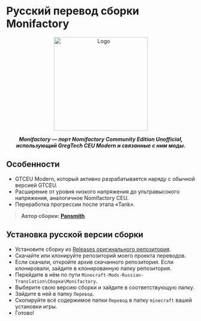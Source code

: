 # Русский перевод сборки Monifactory

<p align="center"><img src="https://github.com/ThePansmith/Monifactory/assets/70342772/4ac1d5e7-0610-4f44-bfed-b3b2022eecc0" height="250" alt="Logo"></p>
<p align="center"><b><i>Monifactory — порт Nomifactory Community Edition Unofficial, использующий GregTech CEU Modern и связанные с ним моды.</i></b></p>

## Особенности
- GTCEU Modern, который активно разрабатывается наряду с обычной версией GTCEU.
- Расширение от уровня низкого напряжения до ультравысокого напряжения, аналогичное Nomifactory CEU.
- Переработка прогрессии после этапа «Tank».

> **Автор сборки: [Pansmith](https://github.com/ThePansmith)**

## Установка русской версии сборки

- Установите сборку из [Releases оригинального репозитория](https://github.com/ThePansmith/Monifactory/releases/).
- Скачайте или клонируйте репозиторий моего проекта переводов.
- Если скачали, откройте архив скачанного репозитория. Если клонировали, зайдите в клонированную папку репозитория.
- Перейдите в нём по пути `Minecraft-Mods-Russian-Translation\Сборки\Monifactory`.
- Выберите свою версию сборки и зайдите в соответствующую папку.
- Зайдите в ней в папку `Перевод`.
- Скопируйте всё содержимое папки `Перевод` в папку `minecraft` вашей установки игры.
- Готово!